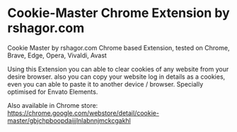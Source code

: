 # Cookie-Master Chrome Extension by rshagor.com
Cookie Master by rshagor.com 
Chrome based Extension, tested on Chrome, Brave, Edge, Opera, Vivaldi, Avast

Using this Extension you can able to clear cookies of any website from your desire browser. also you can copy your website log in details as a cookies, even you can able to paste it to another device / browser.
Specially optimised for Envato Elements.

Also available in Chrome store: https://chrome.google.com/webstore/detail/cookie-master/gbjchpboopdaijjlnlabnnjmckcgakhl

